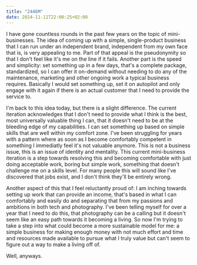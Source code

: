 ```yaml
---
title: "2446M"
date: 2024-11-11T22:00:25+02:00
---
```


I have gone countless rounds in the past few years on the topic of mini-businesses. The idea of coming up with a simple, single-product business that I can run under an independent brand, independent from my own face that is, is very appealing to me. Part of that appeal is the pseudonymity so that I don't feel like it's me on the line if it fails. Another part is the speed and simplicity: set something up in a few days, that's a complete package, standardized, so I can offer it on-demand without needing to do any of the maintenance, marketing and other ongoing work a typical business requires. Basically I would set something up, set it on autopilot and only engage with it again if there is an actual customer that I need to provide the service to.

I'm back to this idea today, but there is a slight difference. The current iteration acknowledges that I don't need to provide what I think is the best, most universally valuable thing I can, that it doesn't need to be at the bleeding edge of my capabilities. I can set something up based on simple skills that are well within my comfort zone. I've been struggling for years with a pattern where as soon as I become comfortably competent in something I immediatly feel it's not valuable anymore. This is not a business issue, this is an issue of identity and mentality. This current mini-business iteration is a step towards resolving this and becoming comfortable with just doing acceptable work, boring but simple work, something that doesn't challenge me on a skills level. For many people this will sound like I've discovered that jobs exist, and I don't think they'll be entirely wrong.

Another aspect of this that I feel reluctantly proud of: I am inching towards setting up work that can provide an income, that's based in what I can comfortably and easily do and separating that from my passions and ambitions in both tech and photography. I've been telling myself for over a year that I need to do this, that photography can be a calling but it doesn't seem like an easy path towards it becoming a living. So now I'm trying to take a step into what could become a more sustainable model for me: a simple business for making enough money with not much effort and time and resources made available to pursue what I truly value but can't seem to figure out a way to make a living off of.

Well, anyways.